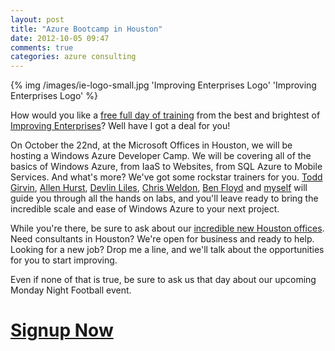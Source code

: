 ```yaml
---
layout: post
title: "Azure Bootcamp in Houston"
date: 2012-10-05 09:47
comments: true
categories: azure consulting
---
```

{% img /images/ie-logo-small.jpg 'Improving Enterprises Logo' 'Improving Enterprises Logo' %}

How would you like a [free full day of training][event] from the best and brightest of [Improving Enterprises][ie]?  Well have I got a deal for you!

On October the 22nd, at the Microsoft Offices in Houston, we will be hosting a Windows Azure Developer Camp.  We will be covering all of the basics of Windows Azure, from IaaS to Websites, from SQL Azure to Mobile Services.  And what's more?  We've got some rockstar trainers for you.  [Todd Girvin][tg], [Allen Hurst][ah], [Devlin Liles][dl], [Chris Weldon][cw], [Ben Floyd][bf] and [myself][tr] will guide you through all the hands on labs, and you'll leave ready to bring the incredible scale and ease of Windows Azure to your next project.

While you're there, be sure to ask about our [incredible new Houston offices][newoffice].  Need consultants in Houston?  We're open for business and ready to help.  Looking for a new job?  Drop me a line, and we'll talk about the opportunities for you to start improving.

Even if none of that is true, be sure to ask us that day about our upcoming Monday Night Football event.

# [Signup Now][event]

[ie]: http://improvingenterprises.com
[event]: http://www.improvingenterprises.com/events/event/windows-azure-developer-camp/
[newoffice]: http://www.improvingenterprises.com/2012/09/10/improving-and-alphaware-join-forces/
[tg]: http://www.improvingenterprises.com/about/people/todd-girvin/bio/
[ah]: http://www.improvingenterprises.com/about/people/allen-hurst/bio/
[dl]: http://www.improvingenterprises.com/about/people/devlin-liles/bio/
[cw]: http://www.improvingenterprises.com/about/people/chris-weldon/bio/
[bf]: http://www.improvingenterprises.com/about/people/ben-floyd/bio/
[tr]: http://www.improvingenterprises.com/about/people/tim-rayburn/bio/
